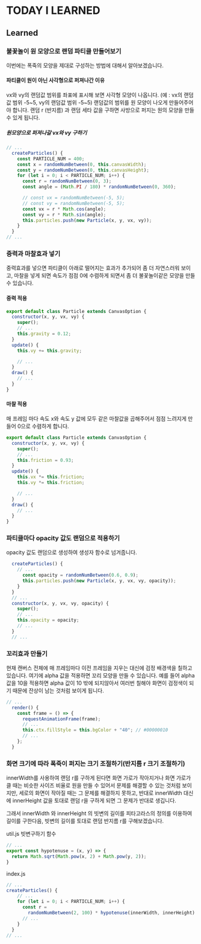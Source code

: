 # TODAY I LEARNED

## Learned

### 불꽃놀이 원 모양으로 랜덤 파티클 만들어보기

이번에는 폭죽의 모양을 제대로 구성하는 방법에 대해서 알아보겠습니다.

#### 파티클이 원이 아닌 사각형으로 퍼져나간 이유

vx와 vy의 랜덤값 범위를 좌표에 표시해 보면 사각형 모양이 나옵니다. (예 : vx의 랜덤값 범위 -5~5, vy의 랜덤값 범위 -5~5)
랜덤값의 범위를 원 모양이 나오게 만들어주어야 합니다.
랜덤 r (반지름) 과 랜덤 세타 값을 구하면 사방으로 퍼지는 원의 모양을 만들 수 있게 됩니다.

##### 원모양으로 퍼져나갈 vx와 vy 구하기

```javascript
// ...
  createParticles() {
    const PARTICLE_NUM = 400;
    const x = randomNumBetween(0, this.canvasWidth);
    const y = randomNumBetween(0, this.canvasHeight);
    for (let i = 0; i < PARTICLE_NUM; i++) {
      const r = randomNumBetween(0, 3);
      const angle = (Math.PI / 180) * randomNumBetween(0, 360);

      // const vx = randomNumBetween(-5, 5);
      // const vy = randomNumBetween(-5, 5);
      const vx = r * Math.cos(angle);
      const vy = r * Math.sin(angle);
      this.particles.push(new Particle(x, y, vx, vy));
    }
  }
// ...
```

### 중력과 마찰효과 넣기

중력효과를 넣으면 파티클이 아래로 떨어지는 효과가 추가되어 좀 더 자연스러워 보이고, 마찰을 넣게 되면 속도가 점점 0에 수렴하게 되면서 좀 더 불꽃놀이같은 모양을 만들 수 있습니다.

#### 중력 적용

```javascript
export default class Particle extends CanvasOption {
  constructor(x, y, vx, vy) {
    super();
    // ...
    this.gravity = 0.12;
  }
  update() {
    this.vy += this.gravity;

    // ...
  }
  draw() {
    // ...
  }
}
```

#### 마찰 적용

매 프레임 마다 속도 x와 속도 y 값에 모두 같은 마찰값을 곱해주어서 점점 느려지게 만들어 0으로 수렴하게 합니다.

```javascript
export default class Particle extends CanvasOption {
  constructor(x, y, vx, vy) {
    super();
    // ...
    this.friction = 0.93;
  }
  update() {
    this.vx *= this.friction;
    this.vy *= this.friction;

    // ...
  }
  draw() {
    // ...
  }
}
```

### 파티클마다 opacity 값도 랜덤으로 적용하기

opacity 값도 랜덤으로 생성하여 생성자 함수로 넘겨줍니다.

```javascript
  createParticles() {
    // ...
      const opacity = randomNumBetween(0.6, 0.9);
      this.particles.push(new Particle(x, y, vx, vy, opacity));
    }
  }
  // ...
  constructor(x, y, vx, vy, opacity) {
    super();
    // ...
    this.opacity = opacity;
    // ...
  }
  // ...
```

### 꼬리효과 만들기

현재 캔버스 전체에 매 프레임마다 이전 프레임을 지우는 대신에 검정 배경색을 칠하고 있습니다. 여기에 alpha 값을 적용하면 꼬리 모양을 만들 수 있습니다.
예를 들어 alpha 값을 10을 적용하면 alpha 값이 10 밖에 되지않아서 여러번 칠해야 화면이 검정색이 되기 때문에 잔상이 남는 것처럼 보이게 됩니다.

```javascript
// ...
  render() {
    const frame = () => {
      requestAnimationFrame(frame);
      // ...
      this.ctx.fillStyle = this.bgColor + "40"; // #00000010
      // ...
    };
  }
```

### 화면 크기에 따라 폭죽이 퍼지는 크기 조절하기(반지름 r 크기 조절하기)

innerWidth를 사용하여 랜덤 r를 구하게 된다면 화면 가로가 작아지거나 화면 가로가 클 때는 비슷한 사이즈 비율로 원을 만들 수 있어서 문제를 해결할 수 있는 것처럼 보이지만, 세로의 화면이 작아질 때는 그 문제를 해결하지 못하고,
반대로 innerWidth 대신에 innerHeight 값을 토대로 랜덤 r을 구하게 되면 그 문제가 반대로 생깁니다.

그래서 innerWidth 와 innerHeight 의 빗변의 길이를 피타고라스의 정의를 이용하여 길이를 구한다음, 빗변의 길이를 토대로 랜덤 반지름 r를 구해보겠습니다.

util.js
빗변구하기 함수

```javascript
// ...
export const hypotenuse = (x, y) => {
  return Math.sqrt(Math.pow(x, 2) + Math.pow(y, 2));
}
```

index.js

```javascript
// ...
createParticles() {
    // ...
    for (let i = 0; i < PARTICLE_NUM; i++) {
      const r =
        randomNumBetween(2, 100) * hypotenuse(innerWidth, innerHeight) * 0.0001;
      // ...
    }
  }
// ...
```

